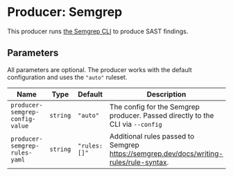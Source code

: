 # Producer: Semgrep

<!--lint disable maximum-line-length-->

This producer runs [the Semgrep CLI](https://semgrep.dev/docs/cli-reference) to produce SAST findings.

## Parameters

All parameters are optional. The producer works with the default configuration and uses the `"auto"` ruleset.

| Name                            | Type     | Default       | Description                                                                            |
| ------------------------------- | -------- | ------------- | -------------------------------------------------------------------------------------- |
| `producer-semgrep-config-value` | `string` | `"auto"`      | The config for the Semgrep producer. Passed directly to the CLI via `--config`         |
| `producer-semgrep-rules-yaml`   | `string` | `"rules: []"` | Additional rules passed to Semgrep https://semgrep.dev/docs/writing-rules/rule-syntax. |

<!--lint enable maximum-line-length-->
